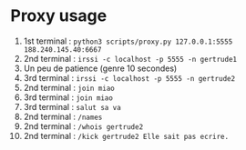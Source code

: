 # Proxy usage

1. 1st terminal : `python3 scripts/proxy.py 127.0.0.1:5555 188.240.145.40:6667`
2. 2nd terminal : `irssi -c localhost -p 5555 -n gertrude1`
3. Un peu de patience (genre 10 secondes)
4. 3rd terminal : `irssi -c localhost -p 5555 -n gertrude2`
5. 2nd terminal : `join miao`
6. 3rd terminal : `join miao`
7. 3rd terminal : `salut sa va`
8. 2nd terminal : `/names`
9. 2nd terminal : `/whois gertrude2`
10. 2nd terminal : `/kick gertrude2 Elle sait pas ecrire.`
